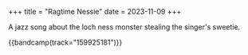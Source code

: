 +++
title = "Ragtime Nessie"
date = 2023-11-09
+++

A jazz song about the loch ness monster stealing the singer's sweetie.

{{bandcamp(track="159925181")}}


